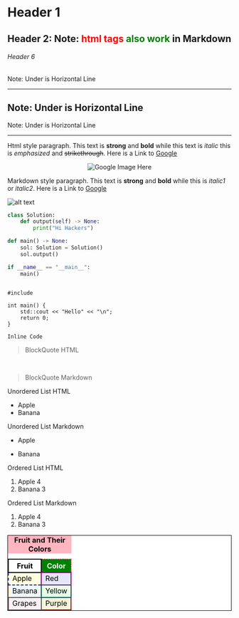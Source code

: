 # Header 1

<h2> Header 2: Note: <font color = "red">html tags</font> <font color = "green">also work</font> in Markdown</h2>

###### Header 6

Note: Under is Horizontal Line
***
Note: Under is Horizontal Line
---
Note: Under is Horizontal Line
<hr>

<p>Html style paragraph.  This text is <strong>strong</strong> and <b>bold</b> while this text is <i>italic</i> this is <em>emphasized</em> and <del>strikethrough</del>.  Here is a Link to <a href="https://www.google.com" target="_blank" alt="Google Link">Google</a></p>

<center><img src ="https://www.google.com/images/logo.gif" alt="Google Image Here" title="Google Image"></center>

Markdown style paragraph.  This text is **strong** and __bold__ while this is _italic1_ or *italic2*.  Here is a Link to [Google](https://www.google.com)

<!-- 
Note: Putting Markdown inside html tag not work, becomes raw text
Note: Can't center Markdown, use html instead
<p align="center"></p>
<div style="text-align:center;"></div>
-->
![alt text](https://www.google.com/images/logo.gif "Google Image")

```python
class Solution:
    def output(self) -> None:
        print("Hi Hackers")

def main() -> None:
    sol: Solution = Solution()
    sol.output()

if __name__ == "__main__":
    main()
```

<pre><code>
#include <iostream>

int main() {
    std::cout << "Hello" << "\n";
    return 0;    
}
</code></pre>

<code>Inline Code</code>

<blockquote>BlockQuote HTML</blockquote><br>

> BlockQuote Markdown

Unordered List HTML
<ul>
  <li>Apple</li>
  <li>Banana</li>
</ul>

Unordered List Markdown
* Apple
- Banana

Ordered List HTML
<ol>
  <li>Apple 4</li>
  <li>Banana 3</li>
</ol>

Ordered List Markdown
1. Apple 4
2. Banana 3

<table style="border: 1px solid black; border-collapse: collapse; color: black; background-color: white;">
  <caption style="font-weight: bold; background-color: lightpink;">Fruit and Their Colors</caption>
  <tr>
    <th style="border: 2px solid black; background-color: white;">Fruit</th>
    <th style="border: 2px dotted red; background-color: green; color: white;">Color</th>
  </tr>
  <tr>
    <td style="border: 2px dashed blue; background-color: lightyellow;">Apple</td>
    <td style="border: 2px double purple; background-color: lavender;">Red</td>
  </tr>
  <tr>
    <td style="border: 2px groove orange; background-color: #f0f8ff;">Banana</td>
    <td style="border: 2px ridge teal; background-color: #e6ffe6;">Yellow</td>
  </tr>
  <tr>
    <td style="border: 2px inset gray; background-color: #fff0f5;">Grapes</td>
    <td style="border: 2px outset brown; background-color: #f5f5dc;">Purple</td>
  </tr>
</table>
